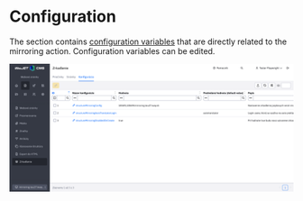 # Configuration

The section contains [configuration variables](../../apps/docmirroring/README.md) that are directly related to the mirroring action. Configuration variables can be edited.

![](settings_datatable.png)
